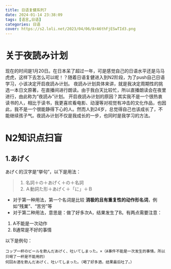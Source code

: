 ```yaml
---
title: 日语复健系列7
date: 2024-01-14 23:38:09
tags: [语言,日语]
categories: 日语
cover: https://s2.loli.net/2023/04/06/8rA6thFjESwTId3.png
---
```


# 关于夜読み计划
现在的时间是1月20日。在日本呆了超过一年，可是感觉自己的日语水平还是马马虎虎，这样下去怎么可以呢！？随着日语复健进入到N2阶段，为了push自己日语学习，小该决定开启夜読み计划。
夜読み计划具体来讲，就是我决定周期性的挑选一本日文原著，在直播间进行朗读。由于我白天比较忙，所以直播朗读会在夜里进行，由此称为“夜読み”计划。
开启夜読み计划的原因？其实我不是一个很热衷读书的人，相比于读书，我更喜欢看电影、动漫等对视觉有冲击的文化作品，也因此，我不是一个很能静得下心的人。然而人到24岁，总觉得自己也该成长了，不能继续孩子气。夜読み计划不仅是我成长的一步，也同时是我学习的方法。

# N2知识点扫盲
## 1.あげく
あげく的汉字是“挙句”，以下是用法：
> 1. 名詞＋の＋あげく＋の＋名詞
> 2. Ａ動詞た形＋あげく＋「に」＋Ｂ

* 对于第一种用法，第一个名词是比较 **消极的且有重复性的动作形名词**，例如“残業”、“苦労”等
* 对于第二种用法，意思是：做了好多次A，结果发生了B。有两点需要注意：
1. A不能是一次动作
2. B通常是不好的事情

以下是例句：
```
コップ一杯のビールを飲んだあげく、吐いてしまった。×（A事件不能是一次发生的事情，所以只喝了一杯是不能用的）
何回お酒を飲んだあげく、吐いてしまった。（喝了好多酒，结果最后吐了。）

```

